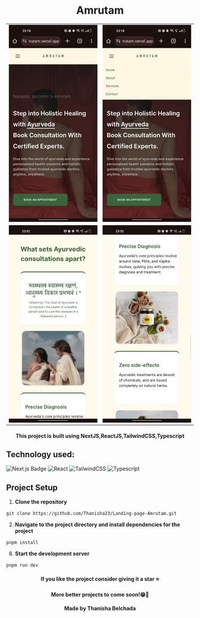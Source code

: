 <h1 align="center">Amrutam</h1>
<table>
  <tr>
    <td>
      <img src="/public/amrutam1.jpeg" alt="MobileImage 1">
    </td>
    <td>
      <img src="/public/amrutam2.jpeg" alt="MobileImage 2">
    </td>
  </tr>
  <tr>
    <td>
      <img src="/public/amrutam3.jpeg" alt="MobileImage 3">
    </td>
    <td>
      <img src="/public/amrutam4.jpeg" alt="MobileImage 4">
    </td>
  </tr>
</table>
<div align="center"><h4>This project is built using NextJS,ReactJS,TailwindCSS,Typescript</h3></div>

## Technology used: 
![Next.js Badge](https://img.shields.io/badge/Next.js-000?style=for-the-badge&logo=nextdotjs&logoColor=fff)
![React](https://img.shields.io/badge/React-20232A?style=for-the-badge&logo=react&logoColor=61DAFB)
![TailwindCSS](https://img.shields.io/badge/Tailwind_CSS-38B2AC?style=for-the-badge&logo=tailwind-css&logoColor=white)
![Typescript](https://img.shields.io/badge/TypeScript-007ACC?style=for-the-badge&logo=typescript&logoColor=white)

## Project Setup

1. **Clone the repository**
```
git clone https://github.com/Thanisha23/Landing-page-Amrutam.git
```

2. **Navigate to the project directory and install dependencies for the project**
 ```
pnpm install
```
8. **Start the development server**
```
pnpm run dev
```

<div align="center"><h4>If you like the project consider giving it a star ⭐</h4></div>
<div align="center"><h4>More better projects to come soon!😁👀</h4></div>
<div align="center"><h4>Made by Thanisha Belchada</h4></div>
